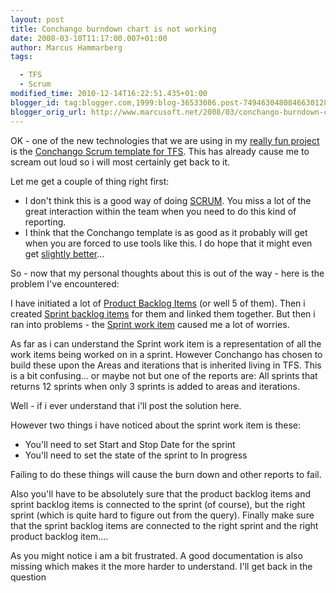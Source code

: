 ```yaml
---
layout: post
title: Conchango burndown chart is not working
date: 2008-03-10T11:17:00.007+01:00
author: Marcus Hammarberg
tags:

  - TFS
  - Scrum
modified_time: 2010-12-14T16:22:51.435+01:00
blogger_id: tag:blogger.com,1999:blog-36533086.post-7494630480846630128
blogger_orig_url: http://www.marcusoft.net/2008/03/conchango-burndown-char-not-showing.html
---
```


OK - one of the new technologies that we are using in my [really fun
project](http://marcushammarberg.blogspot.com/2008/03/focus-or-not.html)
is the [Conchango Scrum template for TFS](http://scrumforteamsystem.com/).
This has already cause me to scream out loud so i will most certainly
get back to it.

Let me get a couple of thing right first:

-   I don't think this is a good way of doing
    [SCRUM](http://scrumforteamsystem.com/processguidance/v2/Scrum/Scrum.aspx).
    You miss a lot of the great interaction within the team when you
    need to do this kind of reporting.
-   I think that the Conchango template is as good as
    it probably will get when you are forced to use tools like this. I
    do hope that it might even get [slightly
    better](http://www.codeplex.com/scrumdashboard)...

So - now that my personal thoughts about this is out of the way - here
is the problem I've encountered:

I have initiated a lot of [Product
Backlog
Items](http://scrumforteamsystem.com/processguidance/v2/Artefacts/ProductBacklog/UsingTeamExplorerWithTheProductBacklog.aspx)
(or well 5 of them). Then i created [Sprint backlog
items](http://scrumforteamsystem.com/processguidance/v2/Process/SprintPlanning/SprintPlanningWithScrumfTS.aspx)
for them and linked them together. But then i ran into problems - the
[Sprint work
item](http://scrumforteamsystem.com/processguidance/v2/Process/TheSprint/SprintsWithScrumForTeamSystem.aspx)
caused me a lot of worries.

As far as i can understand the Sprint work item is a representation of
all the work items being worked on in a sprint. However Conchango has
chosen to build these upon the
Areas and iterations that is inherited living in TFS. This is a
bit confusing... or maybe not but one of the reports are: All sprints
that returns 12 sprints when only 3 sprints is added to areas and
iterations.

Well - if i ever understand that i'll post the solution here.

However two things i have noticed about the sprint work item is these:

-   You'll need to set Start and Stop Date for the sprint
-   You'll need to set the state of the sprint to In progress

Failing to do these things will cause the burn down and other reports to
fail.

Also you'll have to be absolutely sure that the product
backlog items and sprint backlog items is connected to the sprint (of
course), but the right sprint (which is quite hard to figure out from
the query). Finally make sure that the sprint backlog items are
connected to the right sprint and the right product backlog item....

As you might notice i am a bit frustrated. A good documentation is also
missing which makes it the more harder to understand. I'll get back in
the question
